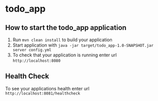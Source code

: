 # todo_app

How to start the todo_app application
---

1. Run `mvn clean install` to build your application
1. Start application with `java -jar target/todo_app-1.0-SNAPSHOT.jar server config.yml`
1. To check that your application is running enter url `http://localhost:8080`

Health Check
---

To see your applications health enter url `http://localhost:8081/healthcheck`
